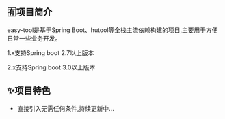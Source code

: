 ## 🈶项目简介

easy-tool是基于Spring Boot、hutool等全栈主流依赖构建的项目,主要用于方便日常一些业务开发。

1.x支持Spring boot 2.7以上版本

2.x支持Spring boot 3.0以上版本

## ✨项目特色

- 直接引入无需任何条件,持续更新中...

   

